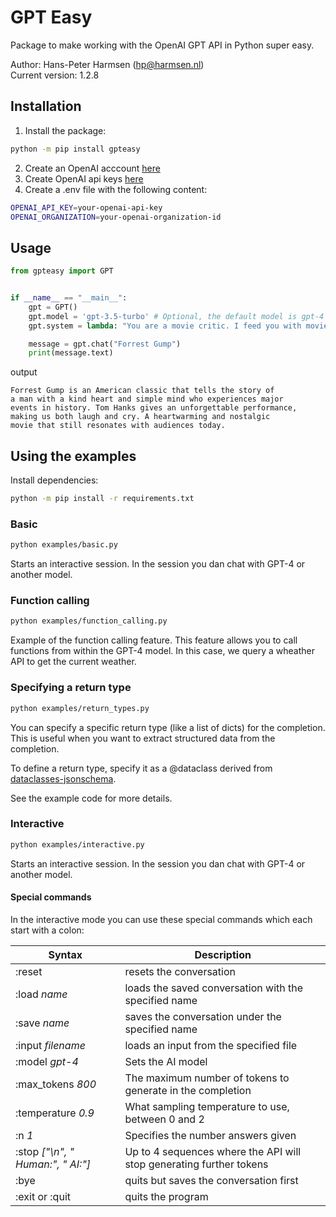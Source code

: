 # GPT Easy

Package to make working with the OpenAI GPT API in Python super easy.

Author: Hans-Peter Harmsen (hp@harmsen.nl) \
Current version: 1.2.8

## Installation
1. Install the package:
~~~~bash
python -m pip install gpteasy
~~~~
2. Create an OpenAI acccount [here](https://platform.openai.com/)
3. Create OpenAI api keys [here](https://platform.openai.com/account/api-keys)
4. Create a .env file with the following content:
```bash
OPENAI_API_KEY=your-openai-api-key
OPENAI_ORGANIZATION=your-openai-organization-id
```
## Usage
```Python
from gpteasy import GPT


if __name__ == "__main__":
    gpt = GPT()
    gpt.model = 'gpt-3.5-turbo' # Optional, the default model is gpt-4
    gpt.system = lambda: "You are a movie critic. I feed you with movie titles and you give me a review in 50 words."

    message = gpt.chat("Forrest Gump")
    print(message.text)
```
output
```
Forrest Gump is an American classic that tells the story of
a man with a kind heart and simple mind who experiences major
events in history. Tom Hanks gives an unforgettable performance, 
making us both laugh and cry. A heartwarming and nostalgic 
movie that still resonates with audiences today.
```

## Using the examples
Install dependencies:
```bash
python -m pip install -r requirements.txt
```


### Basic
```bash
python examples/basic.py
```
Starts an interactive session. In the session you dan chat with GPT-4 or another model.

### Function calling
```bash
python examples/function_calling.py
```
Example of the function calling feature. This feature allows you to call functions from within the GPT-4 model.
In this case, we query a wheather API to get the current weather.

### Specifying a return type
```bash
python examples/return_types.py
```
You can specify a specific return type (like a list of dicts) for the completion. 
This is useful when you want to extract structured data from the completion.

To define a return type, specify it as a @dataclass derived from 
[dataclasses-jsonschema](https://pypi.org/project/dataclasses-jsonschema/). 

See the example code for more details.

### Interactive
```bash
python examples/interactive.py
```
Starts an interactive session. In the session you dan chat with GPT-4 or another model.

#### Special commands
In the interactive mode you can use these special commands which each start with a colon:

| Syntax                            | Description                                                         |
|-----------------------------------|---------------------------------------------------------------------|
| :reset                            | resets the conversation                                             |
| :load _name_                      | loads the saved conversation with the specified name                |
| :save _name_                      | saves the conversation under the specified name                     |
| :input _filename_                 | loads an input from the specified file                              |
| :model _gpt-4_                    | Sets the AI model                                                   |
| :max_tokens _800_                 | The maximum number of tokens to generate in the completion          |
| :temperature _0.9_                | What sampling temperature to use, between 0 and 2                   |
| :n _1_                            | Specifies the number answers given                                  |
| :stop _["\n", " Human:", " AI:"]_ | Up to 4 sequences where the API will stop generating further tokens |
| :bye                              | quits but saves the conversation first                              |
| :exit or :quit                    | quits the program                                                   |

